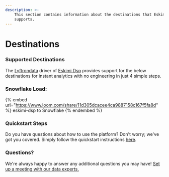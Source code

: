 ```yaml
---
description: >-
    This section contains information about the destinations that Eskimi Dsp
    supports.
---
```


# Destinations

### Supported Destinations

The [Lyftrondata](https://www.lyftrondata.com/) driver of [Eskimi Dsp](https://www.lyftrondata.com/integration/eskimi-dsp/) provides support for the below destinations for instant analytics with no engineering in just 4 simple steps.

### Snowflake Load:

{% embed url="https://www.loom.com/share/11d305dcacee4ca9887158c167f5fa8d" %}
eskimi-dsp to Snowflake
{% endembed %}

### Quickstart Steps

Do you have questions about how to use the platform? Don't worry; we've got you covered. Simply follow the quickstart instructions [here](../../../quickstart-steps.md).

### Questions? <a href="#questions" id="questions"></a>

We're always happy to answer any additional questions you may have! [Set up a meeting with our data experts.](https://www.lyftrondata.com/book-a-meeting/)
